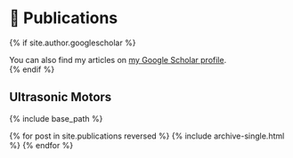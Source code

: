 # 📝 Publications
{% if site.author.googlescholar %}
  <div class="wordwrap">You can also find my articles on <a href="{{site.author.googlescholar}}">my Google Scholar profile</a>.</div>
{% endif %}

## Ultrasonic Motors

{% include base_path %}

<!-- 读取publications这个colloction里面的所有内容并按 archive-single的格式渲染出来 -->
{% for post in site.publications reversed %}
  {% include archive-single.html %}
{% endfor %}


